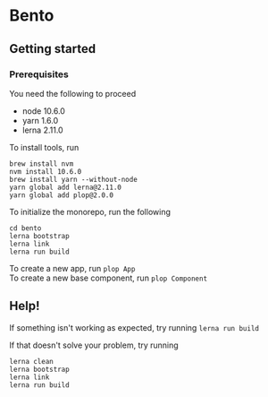 # Bento

## Getting started

### Prerequisites
You need the following to proceed
* node 10.6.0
* yarn 1.6.0 
* lerna 2.11.0  

To install tools, run
```
brew install nvm
nvm install 10.6.0
brew install yarn --without-node
yarn global add lerna@2.11.0
yarn global add plop@2.0.0
```

To initialize the monorepo, run the following
```
cd bento
lerna bootstrap
lerna link
lerna run build
```

To create a new app, run ```plop App```  
To create a new base component, run ```plop Component```

## Help! 

If something isn't working as expected, try running ```lerna run build```

If that doesn't solve your problem, try running
```
lerna clean
lerna bootstrap
lerna link
lerna run build
```




